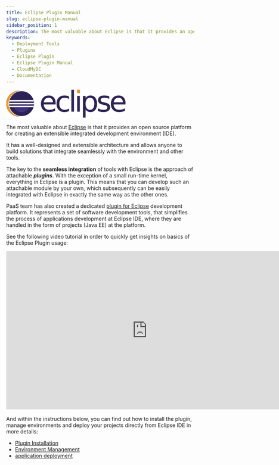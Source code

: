 ```yaml
---
title: Eclipse Plugin Manual
slug: eclipse-plugin-manual
sidebar_position: 1
description: The most valuable about Eclipse is that it provides an open source platform for creating an extensible integrated development environment (IDE).
keywords:
  - Deployment Tools
  - Plugins
  - Eclipse Plugin
  - Eclipse Plugin Manual
  - CloudMyDC
  - Documentation
---
```


<!-- ## Eclipse Plugin Overview -->

<div style={{
    display: 'grid',
    gridTemplateColumns: '0.15fr 1fr',
    gap: '10px'
}}>
<div>
<div style={{
    display: 'flex',
    alignItems: 'center',
    justifyContent: 'cetner',
}}>

![Locale Dropdown](./img/EclipsePluginManual/1.png)

</div>
</div>
<div>

The most valuable about [Eclipse](https://www.eclipse.org/) is that it provides an open source platform for creating an extensible integrated development environment (IDE).

</div>
</div>

It has a well-designed and extensible architecture and allows anyone to build solutions that integrate seamlessly with the environment and other tools.

The key to the **seamless integration** of tools with Eclipse is the approach of attachable **_plugins_**. With the exception of a small run-time kernel, everything in Eclipse is a plugin. This means that you can develop such an attachable module by your own, which subsequently can be easily integrated with Eclipse in exactly the same way as the other ones.

PaaS team has also created a dedicated [plugin for Eclipse](https://marketplace.eclipse.org/content/jelastic-paas-plugin) development platform. It represents a set of software development tools, that simplifies the process of applications development at Eclipse IDE, where they are handled in the form of projects (Java EE) at the platform.

See the following video tutorial in order to quickly get insights on basics of the Eclipse Plugin usage:

<iframe width="756" height="425" src="https://www.youtube.com/embed/AzLxdadJtx4" title="Eclipse IDE plug-in for Jelastic PaaS hosting" frameborder="0" allow="accelerometer; autoplay; clipboard-write; encrypted-media; gyroscope; picture-in-picture; web-share" allowfullscreen></iframe>

And within the instructions below, you can find out how to install the plugin, manage environments and deploy your projects directly from Eclipse IDE in more details:

- [Plugin Installation](/deployment-tools/plugins/eclipse-plugin/eclipse-plugin-installation)
- [Environment Management](/deployment-tools/plugins/eclipse-plugin/environment-management)
- [application deployment](/deployment-tools/plugins/eclipse-plugin/application-deployment)
